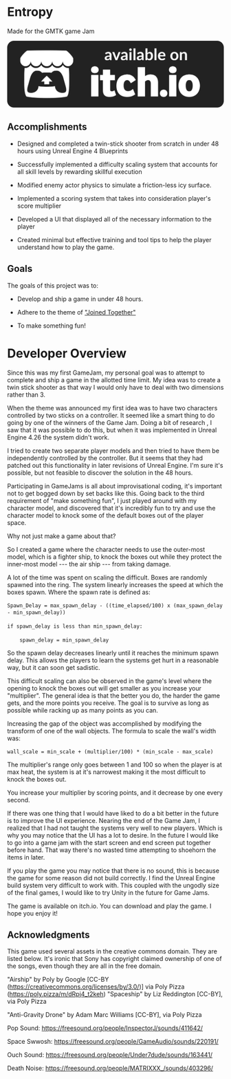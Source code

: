 # Entropy
Made for the GMTK game Jam

[![Download on itch.io](./itch_badge.svg)](https://yuvashankar.itch.io/entropy)

## Accomplishments

- Designed and completed a twin-stick shooter from scratch in under 48 hours using Unreal Engine 4 Blueprints

- Successfully implemented a difficulty scaling system that accounts for all skill levels by rewarding skillful execution

- Modified enemy actor physics to simulate a friction-less icy surface.

- Implemented a scoring system that takes into consideration player's score multiplier

- Developed a UI that displayed all of the necessary information to the player

- Created minimal but effective training and tool tips to help the player understand how to play the game.


## Goals

The goals of this project was to:

- Develop and ship a game in under 48 hours.

- Adhere to the theme of ["Joined Together"](https://itch.io/jam/gmtk-2021)

- To make something fun!

# Developer Overview

Since this was my first GameJam, my personal goal was to attempt to complete and ship a game in the allotted time limit. My idea was to create a twin stick shooter as that way I would only have to deal with two dimensions rather than 3.

When the theme was announced my first idea was to have two characters controlled by two sticks on a controller. It seemed like a smart thing to do going by one of the winners of the Game Jam. Doing a bit of research , I saw that it was possible to do this, but when it was implemented in Unreal Engine 4.26 the system didn't work.

I tried to create two separate player models and then tried to have them be independently controlled by the controller. But it seems that they had patched out this functionality in later revisions of Unreal Engine. I'm sure it's possible, but not feasible to discover the solution in the 48 hours.

Participating in GameJams is all about improvisational coding, it's important not to get bogged down by set backs like this. Going back to the third requirement of "make something fun", I just played around with my character model, and discovered that it's incredibly fun to try and use the character model to knock some of the default boxes out of the player space.

Why not just make a game about that?

So I created a game where the character needs to use the outer-most model, which is a fighter ship, to knock the boxes out while they protect the inner-most model --- the air ship --- from taking damage.

A lot of the time was spent on scaling the difficult. Boxes are randomly spawned into the ring. The system linearly increases the speed at which the boxes spawn. Where the spawn rate is defined as:

```
Spawn_Delay = max_spawn_delay - ((time_elapsed/100) x (max_spawn_delay - min_spawn_delay))

if spawn_delay is less than min_spawn_delay:

    spawn_delay = min_spawn_delay
 ```


So the spawn delay decreases linearly until it reaches the minimum spawn delay. This allows the players to learn the systems get hurt in a reasonable way, but it can soon get sadistic.

This difficult scaling can also be observed in the game's level where the opening to knock the boxes out will get smaller as you increase your "multiplier". The general idea is that the better you do, the harder the game gets, and the more points you receive. The goal is to survive as long as possible while racking up as many points as you can.

Increasing the gap of the object was accomplished by modifying the transform of one of the wall objects. The formula to scale the wall's width was:

```
wall_scale = min_scale + (multiplier/100) * (min_scale - max_scale)
```

The multiplier's range only goes between 1 and 100 so when the player is at max heat, the system is at it's narrowest making it the most difficult to knock the boxes out.

You increase your multiplier by scoring points, and it decrease by one every second.

If there was one thing that I would have liked to do a bit better in the future is to improve the UI experience. Nearing the end of the Game Jam, I realized that I had not taught the systems very well to new players. Which is why you may notice that the UI has a lot to desire. In the future I would like to go into a game jam with the start screen and end screen put together before hand. That way there's no wasted time attempting to shoehorn the items in later.

If you play the game you may notice that there is no sound, this is because the game for some reason did not build correctly. I find the Unreal Engine build system very difficult to work with. This coupled with the ungodly size of the final games, I would like to try Unity in the future for Game Jams.

The game is available on itch.io. You can download and play the game. I hope you enjoy it!
 
## Acknowledgments

This game used several assets in the creative commons domain. They are listed below. It's ironic that Sony has copyright claimed ownership of one of the songs, even though they are all in the free domain.
 
"Airship" by Poly by Google [CC-BY (https://creativecommons.org/licenses/by/3.0/)] via Poly Pizza (https://poly.pizza/m/dRpj4_t2keh)
"Spaceship" by Liz Reddington [CC-BY], via Poly Pizza
 
"Anti-Gravity Drone" by Adam Marc Williams [CC-BY], via Poly Pizza
 
Pop Sound: https://freesound.org/people/InspectorJ/sounds/411642/
 
Space Swwosh: https://freesound.org/people/GameAudio/sounds/220191/
 
Ouch Sound: https://freesound.org/people/Under7dude/sounds/163441/
 
Death Noise: https://freesound.org/people/MATRIXXX_/sounds/403296/
